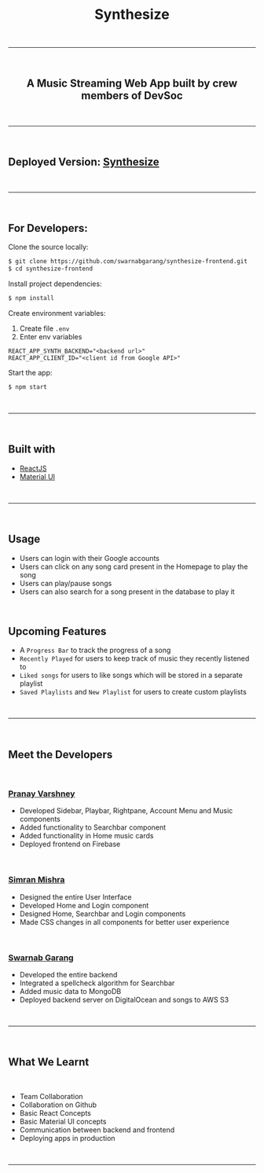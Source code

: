 <!-- Headings -->

<h1 align="center">
Synthesize
</h1>
<br>

---

<!-- Description -->
<br>
<h2 align="center"> A Music Streaming Web App built by crew members of DevSoc
</h2>
<br>

---

<br>

## Deployed Version: [Synthesize](https://synthesize-79241.web.app "Synthesize")

<br>

---

<br>

## For Developers:

Clone the source locally:

```bash
$ git clone https://github.com/swarnabgarang/synthesize-frontend.git
$ cd synthesize-frontend
```

Install project dependencies:

```bash
$ npm install
```

Create environment variables:

1. Create file `.env`
1. Enter env variables

```
REACT_APP_SYNTH_BACKEND="<backend url>"
REACT_APP_CLIENT_ID="<client id from Google API>"
```

Start the app:

```bash
$ npm start
```

<br>

---

<br>

## Built with

- [ReactJS](https://reactjs.org/ "React")
- [Material UI](https://material-ui.com/ "MaterialUI")

<br>

---

<br>

## Usage

- Users can login with their Google accounts
- Users can click on any song card present in the Homepage to play the song
- Users can play/pause songs
- Users can also search for a song present in the database to play it

<br>

## Upcoming Features

- A `Progress Bar` to track the progress of a song
- `Recently Played` for users to keep track of music they recently listened to
- `Liked songs` for users to like songs which will be stored in a separate playlist
- `Saved Playlists` and `New Playlist` for users to create custom playlists

<br>

---

<br>

## Meet the Developers

<br>

### [Pranay Varshney](https://github.com/pranayvarshney)

- Developed Sidebar, Playbar, Rightpane, Account Menu and Music components
- Added functionality to Searchbar component
- Added functionality in Home music cards
- Deployed frontend on Firebase

<br>

### [Simran Mishra](https://github.com/sim1925)

- Designed the entire User Interface
- Developed Home and Login component
- Designed Home, Searchbar and Login components
- Made CSS changes in all components for better user experience

<br>

### [Swarnab Garang](https://github.com/swarnabgarang)

- Developed the entire backend
- Integrated a spellcheck algorithm for Searchbar
- Added music data to MongoDB
- Deployed backend server on DigitalOcean and songs to AWS S3

<br>

---

<br>

## What We Learnt

<br>

- Team Collaboration
- Collaboration on Github
- Basic React Concepts
- Basic Material UI concepts
- Communication between backend and frontend
- Deploying apps in production

<br>

---
